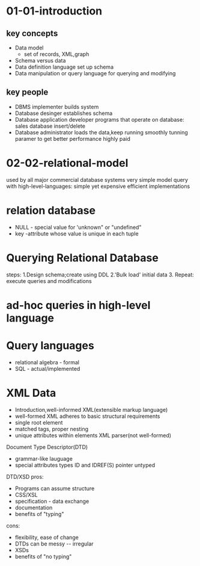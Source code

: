 
# 01-01-introduction
## key concepts
* Data model
	* set of records, XML,graph
* Schema versus data
* Data definition language
	set up schema
* Data manipulation or query language
  for querying and modifying

## key people
* DBMS implementer
 builds system
* Database desinger
establishes schema
* Database application developer
programs that operate on database: sales database insert/delete
* Database administrator
loads the data,keep running smoothly
tunning paramer to get better performance
highly paid

# 02-02-relational-model
used by all major commercial database systems
very simple model
query with high-level-languages: simple yet expensive
efficient implementations

# relation database
* NULL - special value for 'unknown" or "undefined"
* key -attribute whose value is unique in each tuple

# Querying Relational Database
steps:
1.Design schema;create using DDL
2.'Bulk load' initial data
3. Repeat: execute queries and modifications

# ad-hoc queries in high-level language
# Query languages
* relational algebra - formal
* SQL - actual/implemented

# XML Data
* Introduction,well-informed XML(extensible markup language)
* well-formed XML
adheres to basic structural requirements
* single root element
* matched tags, proper nesting
* unique attributes within elements
XML parser(not well-formed)

Document Type Descriptor(DTD)
* grammar-like lauguage
* special attributes types ID and IDREF(S)  pointer untyped

DTD/XSD
pros:
* Programs can assume structure
* CSS/XSL
* specification - data exchange
* documentation
* benefits of "typing"

cons:
* flexibility, ease of change
* DTDs can be messy -- irregular
* XSDs
* benefits of "no typing"
